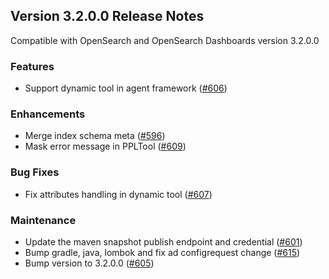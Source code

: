 ## Version 3.2.0.0 Release Notes

Compatible with OpenSearch and OpenSearch Dashboards version 3.2.0.0

### Features
* Support dynamic tool in agent framework ([#606](https://github.com/opensearch-project/skills/pull/606))

### Enhancements
* Merge index schema meta ([#596](https://github.com/opensearch-project/skills/pull/596))
* Mask error message in PPLTool ([#609](https://github.com/opensearch-project/skills/pull/609))

### Bug Fixes
* Fix attributes handling in dynamic tool ([#607](https://github.com/opensearch-project/skills/pull/607))

### Maintenance
* Update the maven snapshot publish endpoint and credential ([#601](https://github.com/opensearch-project/skills/pull/601))
* Bump gradle, java, lombok and fix ad configrequest change ([#615](https://github.com/opensearch-project/skills/pull/615))
* Bump version to 3.2.0.0 ([#605](https://github.com/opensearch-project/skills/pull/605))
